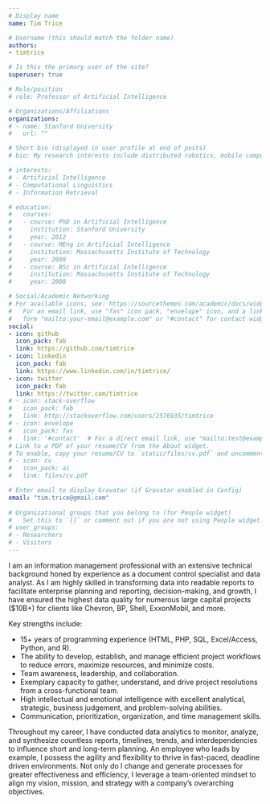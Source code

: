 ```yaml
---
# Display name
name: Tim Trice

# Username (this should match the folder name)
authors:
- timtrice

# Is this the primary user of the site?
superuser: true

# Role/position
# role: Professor of Artificial Intelligence

# Organizations/Affiliations
organizations:
# - name: Stanford University
#   url: ""

# Short bio (displayed in user profile at end of posts)
# bio: My research interests include distributed robotics, mobile computing and programmable matter.

# interests:
# - Artificial Intelligence
# - Computational Linguistics
# - Information Retrieval

# education:
#   courses:
#   - course: PhD in Artificial Intelligence
#     institution: Stanford University
#     year: 2012
#   - course: MEng in Artificial Intelligence
#     institution: Massachusetts Institute of Technology
#     year: 2009
#   - course: BSc in Artificial Intelligence
#     institution: Massachusetts Institute of Technology
#     year: 2008

# Social/Academic Networking
# For available icons, see: https://sourcethemes.com/academic/docs/widgets/#icons
#   For an email link, use "fas" icon pack, "envelope" icon, and a link in the
#   form "mailto:your-email@example.com" or "#contact" for contact widget.
social:
- icon: github
  icon_pack: fab
  link: https://github.com/timtrice
- icon: linkedin
  icon_pack: fab
  link: https://www.linkedin.com/in/timtrice/
- icon: twitter
  icon_pack: fab
  link: https://twitter.com/timtrice
# - icon: stack-overflow
#   icon_pack: fab
#   link: http://stackoverflow.com/users/2576935/timtrice
# - icon: envelope
#   icon_pack: fas
#   link: '#contact'  # For a direct email link, use "mailto:test@example.org".
# Link to a PDF of your resume/CV from the About widget.
# To enable, copy your resume/CV to `static/files/cv.pdf` and uncomment the lines below.  
# - icon: cv
#   icon_pack: ai
#   link: files/cv.pdf

# Enter email to display Gravatar (if Gravatar enabled in Config)
email: "tim.trice@gmail.com"
  
# Organizational groups that you belong to (for People widget)
#   Set this to `[]` or comment out if you are not using People widget.  
# user_groups:
# - Researchers
# - Visitors
---
```


I am an information management professional with an extensive technical background honed by experience as a
document control specialist and data analyst. As I am highly skilled in transforming data into readable reports to
facilitate enterprise planning and reporting, decision-making, and growth, I have ensured the highest data quality for
numerous large capital projects ($10B+) for clients like Chevron, BP, Shell, ExxonMobil, and more.

Key strengths include:
 * 15+ years of programming experience (HTML, PHP, SQL, Excel/Access, Python, and R).
 * The ability to develop, establish, and manage efficient project workflows to reduce errors, maximize resources,
and minimize costs.
 * Team awareness, leadership, and collaboration.
 * Exemplary capacity to gather, understand, and drive project resolutions from a cross-functional team.
 * High intellectual and emotional intelligence with excellent analytical, strategic, business judgement, and
problem-solving abilities.
 * Communication, prioritization, organization, and time management skills.

Throughout my career, I have conducted data analytics to monitor, analyze, and synthesize countless reports, timelines,
trends, and interdependencies to influence short and long-term planning. An employee who leads by example, I possess
the agility and flexibility to thrive in fast-paced, deadline driven environments. Not only do I change and generate
processes for greater effectiveness and efficiency, I leverage a team-oriented mindset to align my vision, mission, and
strategy with a company’s overarching objectives.
